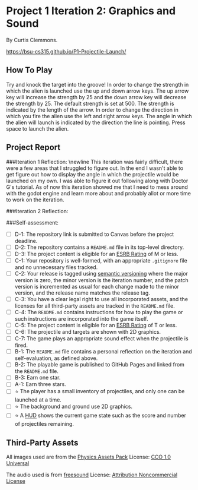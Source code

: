 # Project 1 Iteration 2: Graphics and Sound

By Curtis Clemmons.

https://bsu-cs315.github.io/P1-Projectile-Launch/

## How To Play
Try and knock the target into the groove!
In order to change the strength in which the alien is launched use the up and down arrow keys.
The up arrow key will increase the strength by 25 and the down arrow key will decrease the
strength by 25. The default strength is set at 500. The strength is indicated by the length of the arrow.
In order to change the direction in which you fire the alien use the left and right arrow keys. The angle in which the alien will launch is indicated by the direction the line is pointing. Press space to launch the alien.

## Project Report
###Iteration 1 Reflection: \newline
This iteration was fairly difficult, there were a few areas that I struggled to
figure out. In the end I wasn't able to get figure out how to display the angle in which 
the projectile would be launched on my own. I was able to figure it out following along with Doctor G's tutorial. As of now this iteration showed me that I need to mess around with the godot engine and learn more about and probably allot or more time to work on the iteration.

###Iteration 2 Reflection: 



###Self-assessment:
- [ ] D-1: The repository link is submitted to Canvas before the project deadline.
- [ ] D-2: The repository contains a <code>README.md</code> file in its top-level directory.
- [ ] D-3: The project content is eligible for an <a href="https://www.esrb.org/ratings-guide/">ESRB Rating</a> of M or less.
- [ ] C-1: Your repository is well-formed, with an appropriate <code>.gitignore</code> file and no unnecessary files tracked.
- [ ] C-2: Your release is tagged using <a href="https://semver.org/">semantic versioning</a> where the major version is zero, the minor version is the iteration number, and the patch version is incremented as usual for each change made to the minor version, and the release name matches the release tag.
- [ ] C-3: You have a clear legal right to use all incorporated assets, and the licenses for all third-party assets are tracked in the <code>README.md</code> file.
- [ ] C-4: The <code>README.md</code> contains instructions for how to play the game or such instructions are incorporated into the game itself.
- [ ] C-5: The project content is eligible for an <a href="https://www.esrb.org/ratings-guide/">ESRB Rating</a> of T or less.
- [ ] C-6: The projectile and targets are shown with 2D graphics.
- [ ] C-7: The game plays an appropriate sound effect when the projectile is fired.
- [ ] B-1: The <code>README.md</code> file contains a personal reflection on the iteration and self-evaluation, as defined above.
- [ ] B-2: The playable game is published to GitHub Pages and linked from the <code>README.md</code> file.
- [ ] B-3: Earn one star.
- [ ] A-1: Earn three stars.
- [ ] ⭐ The player has a small inventory of projectiles, and only one can be launched at a time.
- [ ] ⭐ The background and ground use 2D graphics.
- [ ] ⭐ A <abbr title="Heads-Up Display">HUD</abbr> shows the current game state such as the score and number of projectiles remaining.

## Third-Party Assets
All images used are from the [Physics Assets Pack](https://www.kenney.nl/assets/physics-assets)
License: [CCO 1.0 Universal](https://creativecommons.org/publicdomain/zero/1.0/)

The audio used is from [freesound](https://freesound.org/people/Robinhood76/sounds/329683/)
License: [Attribution Noncommercial License](http://creativecommons.org/licenses/by-nc/3.0/)
